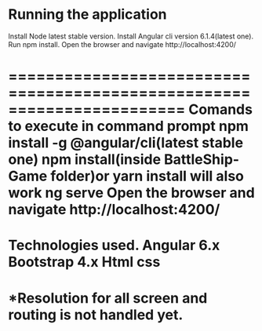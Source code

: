 # Running the application 

Install Node latest stable version.
Install Angular cli version 6.1.4(latest one).
Run npm install.
Open the browser and  navigate http://localhost:4200/ 

=======================================================================
Comands to execute in command prompt
npm install -g @angular/cli(latest stable one)
npm install(inside BattleShip-Game folder)or yarn install will also work
ng serve Open the browser and  navigate http://localhost:4200/ 
=======================================================================
Technologies used.
Angular 6.x
Bootstrap 4.x
Html 
css
=======================================================================

*Resolution for all screen and routing is not handled yet.
======================================================================


